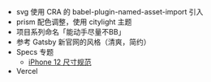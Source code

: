 - svg 使用 CRA 的 babel-plugin-named-asset-import 引入
- prism 配色调整，使用 citylight 主题
- 项目系列命名「能动手尽量不BB」
- 参考 Gatsby 新官网的风格（清爽，简约）
- Specs 专题
  - [iPhone 12 尺寸规范](https://mp.weixin.qq.com/s?__biz=MzI3NTE3ODIwNw==&mid=2649697236&idx=1&sn=d261d1632cbeabcd635898d1b91e915f&chksm=f3133c64c464b5726dee803a54f13352534b510c145d17af5543749880cb3dbf336505039b82&mpshare=1&scene=23&srcid=12046YG57copUQNCfKcPSDGK&sharer_sharetime=1607048221528&sharer_shareid=50faa6f39b5c2a5570136b3643728a35%23rd)
- Vercel

